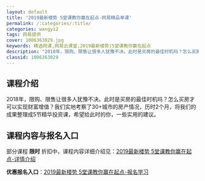 ```yaml
---
layout: default
title: '2019最新楼势 5堂课教你赢在起点-网易精品单课'
permalink: /:categories/:title/
categories: wangyi2
tags: 网易提供
cover: 1006363029.jpg
keywords: 精选网课,网易云课堂,2019最新楼势|5堂课教你赢在起点
description: "2018年，限购、限售让很多人犹豫不决。此时是买房的最佳时机吗？怎么买房才可以实现财富增值？我们实地考察了30+城市的房产情况，历时2个月，将我们的成果整理成5节精华投资课，希望给此时的你，"
classid: 1006363029
---
```


## 课程介绍

2018年，限购、限售让很多人犹豫不决。此时是买房的最佳时机吗？怎么买房才可以实现财富增值？我们实地考察了30+城市的房产情况，历时2个月，将我们的成果整理成5节精华投资课，希望给此时的你，一些实用的建议。

## 课程内容与报名入口

部分课程 **限时** 折扣中，课程内容详细介绍见：[2019最新楼势 5堂课教你赢在起点-详情介绍](https://study.163.com/course/introduction/1006363029.htm?share=1&shareId=1025206652&utm_campaign=share&utm_medium=iphoneShare&utm_source=&utm_u=1025206652)

**优惠报名入口**：[2019最新楼势 5堂课教你赢在起点-报名学习](https://study.163.com/course/introduction/1006363029.htm?share=1&shareId=1025206652&utm_campaign=share&utm_medium=iphoneShare&utm_source=&utm_u=1025206652)

